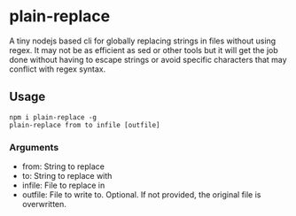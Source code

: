 # plain-replace

A tiny nodejs based cli for globally replacing strings in files without using regex.
It may not be as efficient as sed or other tools but it will get the job done without having to escape strings or avoid specific characters that may conflict with regex syntax.

## Usage
```
npm i plain-replace -g
plain-replace from to infile [outfile]
```

### Arguments
* from: String to replace
* to: String to replace with
* infile: File to replace in
* outfile: File to write to. Optional. If not provided, the original file is overwritten.



